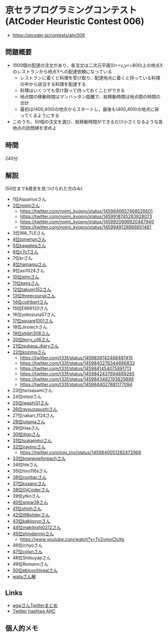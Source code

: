 # 京セラプログラミングコンテスト(AtCoder Heuristic Contest 006)
- https://atcoder.jp/contests/ahc006

## 問題概要
- 1000個の配達の注文があり、各注文は二次元平面(0<=x,y<=800)上の地点Xのレストランから地点Yへの配達依頼になっている
    - レストランに着くと料理を受け取り、配達地点に着くと持っている料理の中から該当する料理を配達する
    - 料理はいくつでも受け取って持っておくことができる
    - 地点間の移動時間はマンハッタン距離で、総移動時間は地点間の時間の合計
    - 最初は(400,400)の地点からスタートし、最後も(400,400)の地点に戻ってくるようにする
- このうち、50個の注文を選び、総移動時間ができるだけ小さくなるような各地点の訪問順を求めよ

## 時間
240分

## 解説
(50位まで&発言を見つけられた方のみ)

- 1位Aquariusさん
- [2位noimiさん](https://twitter.com/noimi_kyopro/status/1459839209464762373)
    - https://twitter.com/noimi_kyopro/status/1459840657468526601
    - https://twitter.com/noimi_kyopro/status/1459918745283928073
    - https://twitter.com/noimi_kyopro/status/1459920996920487940
    - https://twitter.com/noimi_kyopro/status/1459949128968851461
- 3位WA_TLEさん
- [4位tomerunさん](https://twitter.com/tomerun/status/1459840216932712449)
- [5位kawateaさん](https://twitter.com/kawatea03/status/1459840905482240000)
- [6位c7c7さん](https://twitter.com/C7C7LL/status/1459839493377171457)
- 7位krさん
- [8位hamamuさん](https://twitter.com/hamamu_kyopro/status/1459842859079589889)
- 9位asi1024さん
- [10位iehnさん](https://twitter.com/arimasenu/status/1459839073485410312)
- [11位kensさん](https://twitter.com/kens_kyopro/status/1459841740333285376)
- [12位takumi152さん](https://twitter.com/takumi152/status/1459840518389911552)
- [13位threecourseさん](https://twitter.com/threecourse/status/1459839438989656069)
- [14位cuthbertさん](https://twitter.com/ethylene_66/status/1459842462001016832)
- 15位E869120さん
- 16位yokozuna57さん
- [17位square1001さん](https://twitter.com/square10011/status/1459841650155393026)
- 18位Jirotechさん
- [19位shibh308さん](https://twitter.com/shibh308/status/1459839246836330497)
- [20位terry_u16さん](https://twitter.com/terry_u16/status/1459839669798338560)
- [21位tsukasa_diaryさん](https://twitter.com/tsukasa__diary/status/1459839733715304448)
- [22位kozimaさん](https://twitter.com/t33f/status/1459839346966597637)
    - https://twitter.com/t33f/status/1459839742468497415
    - https://twitter.com/t33f/status/1459840276344696833
    - https://twitter.com/t33f/status/1459841454075891713
    - https://twitter.com/t33f/status/1459842437694689285
    - https://twitter.com/t33f/status/1459843482193829888
    - https://twitter.com/t33f/status/1459844027881177094
- 23位torisasamiさん
- 24位mtsdさん
- [25位iwashi31さん](https://twitter.com/iwashi31/status/1459838941360656385)
- [26位gyouzasushiさん](https://twitter.com/gyoooouzasushi/status/1459841422778339328)
- 27位nakari_1124さん
- [28位jutamaさん](https://twitter.com/jutama11952680/status/1459845123588517888)
- 29位Haaさん
- [30位itigoさん](https://twitter.com/itigo_purokonn/status/1459839928536240130)
- [31位tsukammoさん](https://twitter.com/tsukammo/status/1459839888547663874)
- [32位iraytnoさん](https://twitter.com/iray_tno/status/1459883622249353216)
    - https://twitter.com/iray_tno/status/1459840051282472969
- [33位bowwowforeachさん](https://twitter.com/bowwowforeach/status/1459841231207370755)
- 34位hteさん
- 35位hiro116sさん
- [36位cunitacさん](https://twitter.com/CUteNeuron/status/1459842817103384581)
- [37位kusanoさん](https://twitter.com/kusano_k/status/1459840275178610688)
- [38位OjiCoderさん](https://twitter.com/AtOjiCoder/status/1459844820600598533)
- 39位ytknさん
- [40位snow39さん](https://twitter.com/snow39_y/status/1459842731778330627)
- [41位shinhさん](https://twitter.com/shinh/status/1459858681122615296)
- [42位t98sliderさん](https://twitter.com/298slider/status/1459841416536854534)
- [43位kabipoyoさん](https://twitter.com/kabipoyo/status/1459841155978473477)
- [44位makibishi0212さん](https://twitter.com/0xff00ff00/status/1459841524196261888)
- [45位shindanninさん](https://twitter.com/nico_shindannin/status/1459841082884190213)
    - https://www.youtube.com/watch?v=Tv2vmoCIcXg
- 46位ichyoさん
- [47位colunさん](https://twitter.com/colun/status/1459846244847677452)
- 48位Shibuyapさん
- 49位Romannさん
- [50位ebicochinealさん](https://twitter.com/ebicochineal/status/1459837554685976583)
- [wataさん解](https://twitter.com/wata_orz/status/1459840344062050304)

## Links
- [agwさんTwitterまとめ](https://togetter.com/li/1802420)
- [Twitter hashtag AHC](https://twitter.com/hashtag/AHC)

## 個人的メモ

